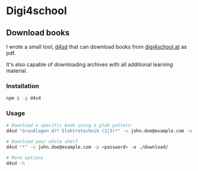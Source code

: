# Digi4school

## Download books

I wrote a small tool, [d4sd](https://github.com/garzj/d4sd) that can download books from [digi4school.at](https://digi4school.at) as pdf.

It's also capable of downloading archives with all additional learning material.

### Installation

```bash
npm i -g d4sd
```

### Usage

```bash
# Download a specific book using a glob pattern
d4sd "Grundlagen d?? Elektrotechnik (2|3)*" -u john.doe@example.com -o ./download/

# Download your whole shelf
d4sd "*" -u john.doe@example.com -p <password> -o ./download/

# More options
d4sd -h
```
